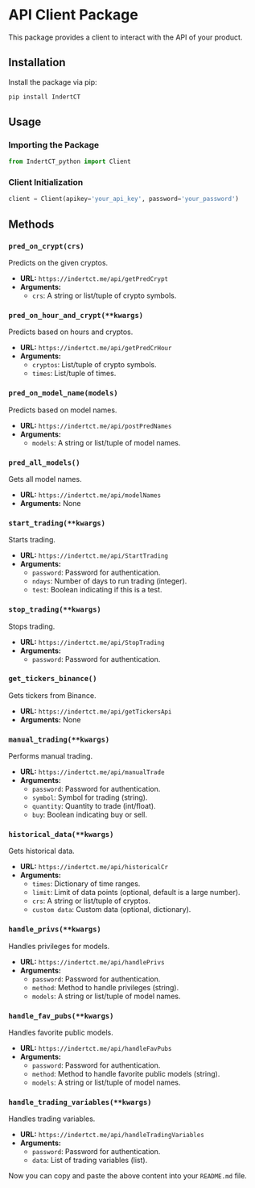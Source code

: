
# API Client Package

This package provides a client to interact with the API of your product.

## Installation

Install the package via pip:

```bash
pip install IndertCT
```

## Usage

### Importing the Package

```python
from IndertCT_python import Client
```

### Client Initialization

```python
client = Client(apikey='your_api_key', password='your_password')
```

## Methods

### `pred_on_crypt(crs)`

Predicts on the given cryptos.

- **URL:** `https://indertct.me/api/getPredCrypt`
- **Arguments:**
  - `crs`: A string or list/tuple of crypto symbols.

### `pred_on_hour_and_crypt(**kwargs)`

Predicts based on hours and cryptos.

- **URL:** `https://indertct.me/api/getPredCrHour`
- **Arguments:**
  - `cryptos`: List/tuple of crypto symbols.
  - `times`: List/tuple of times.

### `pred_on_model_name(models)`

Predicts based on model names.

- **URL:** `https://indertct.me/api/postPredNames`
- **Arguments:**
  - `models`: A string or list/tuple of model names.

### `pred_all_models()`

Gets all model names.

- **URL:** `https://indertct.me/api/modelNames`
- **Arguments:** None

### `start_trading(**kwargs)`

Starts trading.

- **URL:** `https://indertct.me/api/StartTrading`
- **Arguments:**
  - `password`: Password for authentication.
  - `ndays`: Number of days to run trading (integer).
  - `test`: Boolean indicating if this is a test.

### `stop_trading(**kwargs)`

Stops trading.

- **URL:** `https://indertct.me/api/StopTrading`
- **Arguments:**
  - `password`: Password for authentication.

### `get_tickers_binance()`

Gets tickers from Binance.

- **URL:** `https://indertct.me/api/getTickersApi`
- **Arguments:** None

### `manual_trading(**kwargs)`

Performs manual trading.

- **URL:** `https://indertct.me/api/manualTrade`
- **Arguments:**
  - `password`: Password for authentication.
  - `symbol`: Symbol for trading (string).
  - `quantity`: Quantity to trade (int/float).
  - `buy`: Boolean indicating buy or sell.

### `historical_data(**kwargs)`

Gets historical data.

- **URL:** `https://indertct.me/api/historicalCr`
- **Arguments:**
  - `times`: Dictionary of time ranges.
  - `limit`: Limit of data points (optional, default is a large number).
  - `crs`: A string or list/tuple of cryptos.
  - `custom data`: Custom data (optional, dictionary).

### `handle_privs(**kwargs)`

Handles privileges for models.

- **URL:** `https://indertct.me/api/handlePrivs`
- **Arguments:**
  - `password`: Password for authentication.
  - `method`: Method to handle privileges (string).
  - `models`: A string or list/tuple of model names.

### `handle_fav_pubs(**kwargs)`

Handles favorite public models.

- **URL:** `https://indertct.me/api/handleFavPubs`
- **Arguments:**
  - `password`: Password for authentication.
  - `method`: Method to handle favorite public models (string).
  - `models`: A string or list/tuple of model names.

### `handle_trading_variables(**kwargs)`

Handles trading variables.

- **URL:** `https://indertct.me/api/handleTradingVariables`
- **Arguments:**
  - `password`: Password for authentication.
  - `data`: List of trading variables (list).

Now you can copy and paste the above content into your `README.md` file.